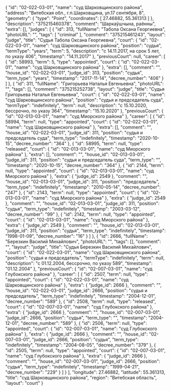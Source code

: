 {
    "id": "02-022-03-01",
    "name": "суд Шарковщинского района",
    "address": "Витебская обл., г.п.Шарковщина, ул.17 сентября, 8",
    "geometry": {
        "type": "Point",
        "coordinates": [
            27.46882,
            55.361313
        ]
    },
    "description": "375215460378",
    "comment": "Шаркаўшчына, раённы",
    "extra": [],
    "judges": [
        {
            "id": 313,
            "fullName": "Табола Оксана Георгиевна",
            "photoURL": "",
            "tags": [
                "criminal"
            ],
            "comment": "375215461243",
            "layout": "judge",
            "title": "Судья Табола Оксана Георгиевна",
            "court": {
                "id": "02-022-03-01",
                "name": "суд Шарковщинского района",
                "position": "судья",
                "termType": "years",
                "term": 5,
                "description": "c 14.11.2017, на срок 5 лет, по указу 406",
                "timestamp": "14.11.2017"
            },
            "previousCourt": null,
            "career": [
                {
                    "id": 58993,
                    "term": 5,
                    "type": "appointed",
                    "court": {
                        "id": "02-022-03-01",
                        "name": "суд Шарковщинского района"
                    },
                    "extra": [],
                    "comment": "",
                    "house_id": "02-022-03-01",
                    "judge_id": 313,
                    "position": "судья",
                    "term_type": "years",
                    "timestamp": "2017-11-14",
                    "decree_number": "406"
                }
            ]
        },
        {
            "id": 311,
            "fullName": "Григорьева Наталья Евгеньевна",
            "photoURL": "",
            "tags": [],
            "comment": "375215252738",
            "layout": "judge",
            "title": "Судья Григорьева Наталья Евгеньевна",
            "court": {
                "id": "02-022-03-01",
                "name": "суд Шарковщинского района",
                "position": "судья и председатель суда",
                "termType": "indefinitely",
                "term": null,
                "description": "c 15.10.2020, бессрочно, по указу 364",
                "timestamp": "15.10.2020"
            },
            "previousCourt": {
                "id": "02-013-03-01",
                "name": "суд Миорского района"
            },
            "career": [
                {
                    "id": 58994,
                    "term": null,
                    "type": "appointed",
                    "court": {
                        "id": "02-022-03-01",
                        "name": "суд Шарковщинского района"
                    },
                    "extra": [],
                    "comment": "",
                    "house_id": "02-022-03-01",
                    "judge_id": 311,
                    "position": "судья и председатель суда",
                    "term_type": "indefinitely",
                    "timestamp": "2020-10-15",
                    "decree_number": "364"
                },
                {
                    "id": 58995,
                    "term": null,
                    "type": "released",
                    "court": {
                        "id": "02-013-03-01",
                        "name": "суд Миорского района"
                    },
                    "extra": [],
                    "comment": "",
                    "house_id": "02-013-03-01",
                    "judge_id": 311,
                    "position": "судья и председатель суда",
                    "term_type": "",
                    "timestamp": "2020-10-15",
                    "decree_number": "364"
                },
                {
                    "id": 2144,
                    "term": null,
                    "type": "appointed",
                    "court": {
                        "id": "02-013-03-01",
                        "name": "суд Миорского района"
                    },
                    "extra": {
                        "judge_id": 2549
                    },
                    "comment": "",
                    "house_id": "02-013-03-01",
                    "judge_id": 311,
                    "position": "председатель",
                    "term_type": "indefinitely",
                    "timestamp": "2010-05-14",
                    "decree_number": "247"
                },
                {
                    "id": 2143,
                    "term": null,
                    "type": "appointed",
                    "court": {
                        "id": "02-013-03-01",
                        "name": "суд Миорского района"
                    },
                    "extra": {
                        "judge_id": 2549
                    },
                    "comment": "",
                    "house_id": "02-013-03-01",
                    "judge_id": 311,
                    "position": "судья",
                    "term_type": "indefinitely",
                    "timestamp": "2003-03-12",
                    "decree_number": "99"
                },
                {
                    "id": 2142,
                    "term": null,
                    "type": "appointed",
                    "court": {
                        "id": "02-013-03-01",
                        "name": "суд Миорского района"
                    },
                    "extra": {
                        "judge_id": 2549
                    },
                    "comment": "",
                    "house_id": "02-013-03-01",
                    "judge_id": 311,
                    "position": "судья",
                    "term_type": "indefinitely",
                    "timestamp": "1998-01-09",
                    "decree_number": "16"
                }
            ]
        },
        {
            "id": 2666,
            "fullName": "Березкин Василий Михайлович",
            "photoURL": "",
            "tags": [],
            "comment": "",
            "layout": "judge",
            "title": "Судья Березкин Василий Михайлович",
            "court": {
                "id": "02-022-03-01",
                "name": "суд Шарковщинского района",
                "position": "судья и председатель",
                "termType": "indefinitely",
                "term": null,
                "description": "c 01.12.2004, бессрочно, по указу 589",
                "timestamp": "01.12.2004"
            },
            "previousCourt": {
                "id": "02-007-03-01",
                "name": "суд Глубокского района"
            },
            "career": [
                {
                    "id": 2507,
                    "term": null,
                    "type": "appointed",
                    "court": {
                        "id": "02-022-03-01",
                        "name": "суд Шарковщинского района"
                    },
                    "extra": {
                        "judge_id": 2666
                    },
                    "comment": "",
                    "house_id": "02-022-03-01",
                    "judge_id": 2666,
                    "position": "судья и председатель",
                    "term_type": "indefinitely",
                    "timestamp": "2004-12-01",
                    "decree_number": "589"
                },
                {
                    "id": 2508,
                    "term": null,
                    "type": "released",
                    "court": {
                        "id": "02-007-03-01",
                        "name": "суд Глубокского района"
                    },
                    "extra": {
                        "judge_id": 2666
                    },
                    "comment": "",
                    "house_id": "02-007-03-01",
                    "judge_id": 2666,
                    "position": "судья",
                    "term_type": "",
                    "timestamp": "2004-12-01",
                    "decree_number": "589"
                },
                {
                    "id": 2506,
                    "term": null,
                    "type": "appointed",
                    "court": {
                        "id": "02-007-03-01",
                        "name": "суд Глубокского района"
                    },
                    "extra": {
                        "judge_id": 2666
                    },
                    "comment": "",
                    "house_id": "02-007-03-01",
                    "judge_id": 2666,
                    "position": "судья",
                    "term_type": "indefinitely",
                    "timestamp": "2004-08-05",
                    "decree_number": "379"
                },
                {
                    "id": 2505,
                    "term": null,
                    "type": "appointed",
                    "court": {
                        "id": "02-007-03-01",
                        "name": "суд Глубокского района"
                    },
                    "extra": {
                        "judge_id": 2666
                    },
                    "comment": "",
                    "house_id": "02-007-03-01",
                    "judge_id": 2666,
                    "position": "судья",
                    "term_type": "indefinitely",
                    "timestamp": "1999-04-21",
                    "decree_number": "229"
                }
            ]
        }
    ],
    "longitude": 27.46882,
    "latitude": 55.361313,
    "title": "суд Шарковщинского района",
    "region": "Витебская область",
    "layout": "court"
}